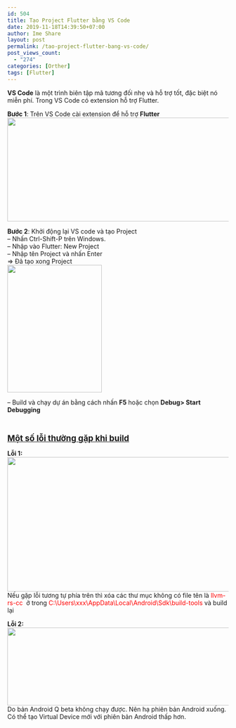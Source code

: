 ```yaml
---
id: 504
title: Tạo Project Flutter bằng VS Code
date: 2019-11-18T14:39:50+07:00
author: Ime Share
layout: post
permalink: /tao-project-flutter-bang-vs-code/
post_views_count:
  - "274"
categories: [Orther]
tags: [Flutter]
---
```

**VS Code** là một trình biên tập mã tương đối nhẹ và hỗ trợ tốt, đặc biệt nó miễn phí. Trong VS Code có extension hỗ trợ Flutter.

**Bước 1**: Trên VS Code cài extension để hỗ trợ **Flutter**[<img class="aligncenter wp-image-508 size-full" src="https://vyqyty.github.io/assets/img/uploads/2019/11/flutter-extension-ime-share-blog.png" alt="" width="1075" height="236" srcset="https://vyqyty.github.io/assets/img/uploads/2019/11/flutter-extension-ime-share-blog.png 1075w, https://vyqyty.github.io/assets/img/uploads/2019/11/flutter-extension-ime-share-blog-300x66.png 300w, https://vyqyty.github.io/assets/img/uploads/2019/11/flutter-extension-ime-share-blog-768x169.png 768w, https://vyqyty.github.io/assets/img/uploads/2019/11/flutter-extension-ime-share-blog-1024x225.png 1024w, https://vyqyty.github.io/assets/img/uploads/2019/11/flutter-extension-ime-share-blog-150x33.png 150w" sizes="(max-width: 1075px) 100vw, 1075px" />](https://vyqyty.github.io/assets/img/uploads/2019/11/flutter-extension-ime-share-blog.png)

**Bước 2**: Khởi động lại VS code và tạo Project  
&#8211; Nhấn Ctrl-Shift-P trên Windows.  
&#8211; Nhập vào Flutter: New Project  
&#8211; Nhập tên Project và nhấn Enter  
=> Đã tạo xong Project  
[<img class="alignnone size-full wp-image-509" src="https://vyqyty.github.io/assets/img/uploads/2019/11/flutter-project-ime-share-blog.png" alt="" width="215" height="290" srcset="https://vyqyty.github.io/assets/img/uploads/2019/11/flutter-project-ime-share-blog.png 215w, https://vyqyty.github.io/assets/img/uploads/2019/11/flutter-project-ime-share-blog-111x150.png 111w" sizes="(max-width: 215px) 100vw, 215px" />](https://vyqyty.github.io/assets/img/uploads/2019/11/flutter-project-ime-share-blog.png)

&#8211; Build và chạy dự án bằng cách nhấn **F5** hoặc chọn **Debug> Start Debugging**

&nbsp;

<span style="text-decoration: underline;"><span style="font-size: 14pt;"><strong>Một số lỗi thường gặp khi build</strong></span></span>

**Lỗi 1:**[  
<img class="aligncenter wp-image-512 size-full" src="https://vyqyty.github.io/assets/img/uploads/2019/11/flutter-run-error-share-blog.png" alt="" width="1044" height="306" srcset="https://vyqyty.github.io/assets/img/uploads/2019/11/flutter-run-error-share-blog.png 1044w, https://vyqyty.github.io/assets/img/uploads/2019/11/flutter-run-error-share-blog-300x88.png 300w, https://vyqyty.github.io/assets/img/uploads/2019/11/flutter-run-error-share-blog-768x225.png 768w, https://vyqyty.github.io/assets/img/uploads/2019/11/flutter-run-error-share-blog-1024x300.png 1024w, https://vyqyty.github.io/assets/img/uploads/2019/11/flutter-run-error-share-blog-150x44.png 150w" sizes="(max-width: 1044px) 100vw, 1044px" />](https://vyqyty.github.io/assets/img/uploads/2019/11/flutter-run-error-share-blog.png)  
Nếu gặp lỗi tương tự phía trên thì xóa các thư mục không có file tên là <span style="color: #ff0000;">llvm-rs-cc</span>  ở trong <span style="color: #ff0000;">C:\Users\xxx\AppData\Local\Android\Sdk\build-tools</span> và build lại

**Lỗi 2:**[<img class="aligncenter wp-image-515 size-full" src="https://vyqyty.github.io/assets/img/uploads/2019/11/flutter-run-error2-share-blog.png" alt="" width="1020" height="177" srcset="https://vyqyty.github.io/assets/img/uploads/2019/11/flutter-run-error2-share-blog.png 1020w, https://vyqyty.github.io/assets/img/uploads/2019/11/flutter-run-error2-share-blog-300x52.png 300w, https://vyqyty.github.io/assets/img/uploads/2019/11/flutter-run-error2-share-blog-768x133.png 768w, https://vyqyty.github.io/assets/img/uploads/2019/11/flutter-run-error2-share-blog-150x26.png 150w" sizes="(max-width: 1020px) 100vw, 1020px" />](https://vyqyty.github.io/assets/img/uploads/2019/11/flutter-run-error2-share-blog.png)Do bản Android Q beta không chạy được. Nên hạ phiên bản Android xuống. Có thể tạo Virtual Device mới với phiên bản Android thấp hơn.

<div id="gtx-trans" style="position: absolute; left: 281px; top: 1236.22px;">
  <div class="gtx-trans-icon">
  </div>
</div>